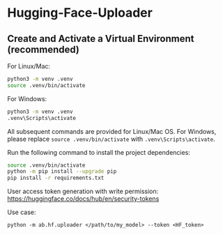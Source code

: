 # Hugging-Face-Uploader


## Create and Activate a Virtual Environment (recommended)
For Linux/Mac:
   ```bash
   python3 -m venv .venv
   source .venv/bin/activate
   ```
For Windows:
   ```bash
   python3 -m venv .venv
   .venv\Scripts\activate
   ```

All subsequent commands are provided for Linux/Mac OS. For Windows, please replace ```source .venv/bin/activate``` with ```.venv\Scripts\activate```.

Run the following command to install the project dependencies:
```bash
source .venv/bin/activate
python -m pip install --upgrade pip
pip install -r requirements.txt
```

User access token generation with write permission: https://huggingface.co/docs/hub/en/security-tokens

Use case:
```
python -m ab.hf.uploader </path/to/my_model> --token <HF_token>
```
